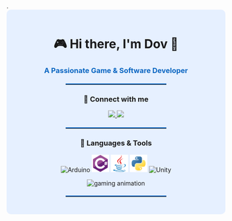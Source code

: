 <!-- 💙 PROFILE CARD STYLE START -->.
<div align="center" style="background-color:#e6f0ff; padding: 20px; border-radius: 10px;">

  <h1>🎮 Hi there, I'm Dov 👋</h1>
  <h3 style="color:#0a66c2;">A Passionate Game & Software Developer</h3>

  

  <hr style="border: none; border-top: 2px solid #0a66c2; width: 50%; margin: 20px auto;" />

  <h3>💬 Connect with me</h3>
<p>
  <a href="https://www.linkedin.com/in/dov-remes-270173362/" target="_blank">
    <img src="https://img.shields.io/badge/LinkedIn-%230077B5.svg?style=for-the-badge&logo=linkedin&logoColor=white"/>
  </a>

  <a href="https://dovs-games.itch.io/" target="_blank">
    <img src="https://img.shields.io/badge/Itch.io-%23FA5C5C.svg?style=for-the-badge&logo=itchdotio&logoColor=white"/>
  </a>
</p>

  <hr style="border: none; border-top: 2px solid #0a66c2; width: 50%; margin: 20px auto;" />

  <h3>🧰 Languages & Tools</h3>
<p>
  <img src="https://cdn.worldvectorlogo.com/logos/arduino-1.svg" alt="Arduino" width="40" height="40"/>  
  <img src="https://raw.githubusercontent.com/devicons/devicon/master/icons/csharp/csharp-original.svg" alt="C#" width="40" height="40"/>  
  <img src="https://raw.githubusercontent.com/devicons/devicon/master/icons/java/java-original.svg" alt="Java" width="40" height="40"/>  
  <img src="https://raw.githubusercontent.com/devicons/devicon/master/icons/python/python-original.svg" alt="Python" width="40" height="40"/>  
  <img src="https://www.vectorlogo.zone/logos/unity3d/unity3d-icon.svg" alt="Unity" width="40" height="40"/>  
</p>

<!-- Tiny gaming animation -->
<p>
  <img src="https://media.giphy.com/media/xT9IgG50Fb7Mi0prBC/giphy.gif" alt="gaming animation" width="100"/>
</p>

  <hr style="border: none; border-top: 2px solid #0a66c2; width: 50%; margin: 20px auto;" />


</div>
<!-- 💙 PROFILE CARD STYLE END -->
